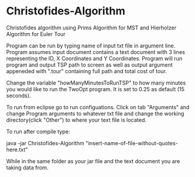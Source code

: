 # Christofides-Algorithm
Christofides algorithm using Prims Algorithm for MST and Hierholzer Algorithm for Euler Tour

Program can be run by typing name of input txt file in argument line. 
Program assumes input document contains a text document with 3 lines representing the ID, X Coordinates and Y Coordinates.
Program will run program and output TSP path to screen as well as output argument appeneded with ".tour" containing full path and total cost of 
tour.

Change the variable "howManyMinutesToRunTSP" to how many minutes you would like to run the TwoOpt program. It is set to 0.25 as default (15 seconds).

To run from eclipse go to run configuations. Click on tab "Arguments" and change Program arguments to whatever txt file and change the working directory(click "Other") to where your text file is located. 

To run after compile type: 

java -jar Christofides-Algorithm "insert-name-of-file-without-quotes-here.txt" 

While in the same folder as your jar file and the text document you are taking data from.
